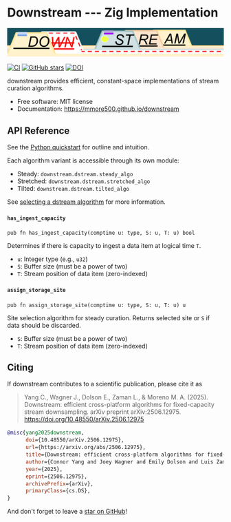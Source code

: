 # Downstream --- Zig Implementation

![downstream wordmark](https://raw.githubusercontent.com/mmore500/downstream/master/docs/assets/downstream-wordmark.png)

[![CI](https://github.com/mmore500/downstream/actions/workflows/zig-ci.yaml/badge.svg?branch=zig)](https://github.com/mmore500/downstream/actions/workflows/zig-ci.yaml?query=branch:zig)
[![GitHub stars](https://img.shields.io/github/stars/mmore500/downstream.svg?style=flat-square&logo=github&label=Stars&logoColor=white)](https://github.com/mmore500/downstream)
[![DOI](https://zenodo.org/badge/776865597.svg)](https://zenodo.org/doi/10.5281/zenodo.10866541)

downstream provides efficient, constant-space implementations of stream curation algorithms.

-   Free software: MIT license
-   Documentation: <https://mmore500.github.io/downstream>

## API Reference

See the [Python quickstart](https://mmore500.github.io/downstream/quickstart) for
outline and intuition.

Each algorithm variant is accessible through its own module:

* Steady: `downstream.dstream.steady_algo`
* Stretched: `downstream.dstream.stretched_algo`
* Tilted: `downstream.dstream.tilted_algo`

See [selecting a dstream algorithm](https://mmore500.github.io/downstream/algorithm)
for more information.

#### `has_ingest_capacity`
```zig
pub fn has_ingest_capacity(comptime u: type, S: u, T: u) bool
```
Determines if there is capacity to ingest a data item at logical time `T`.

* `u`: Integer type (e.g., `u32`)
* `S`: Buffer size (must be a power of two)
* `T`: Stream position of data item (zero-indexed)

#### `assign_storage_site`
```zig
pub fn assign_storage_site(comptime u: type, S: u, T: u) u
```
Site selection algorithm for steady curation. Returns selected site or `S` if
data should be discarded.

* `S`: Buffer size (must be a power of two)
* `T`: Stream position of data item (zero-indexed)

## Citing

If downstream contributes to a scientific publication, please cite it as

> Yang C., Wagner J., Dolson E., Zaman L., & Moreno M. A. (2025). Downstream: efficient cross-platform algorithms for fixed-capacity stream downsampling. arXiv preprint arXiv:2506.12975. https://doi.org/10.48550/arXiv.2506.12975

```bibtex
@misc{yang2025downstream,
      doi={10.48550/arXiv.2506.12975},
      url={https://arxiv.org/abs/2506.12975},
      title={Downstream: efficient cross-platform algorithms for fixed-capacity stream downsampling},
      author={Connor Yang and Joey Wagner and Emily Dolson and Luis Zaman and Matthew Andres Moreno},
      year={2025},
      eprint={2506.12975},
      archivePrefix={arXiv},
      primaryClass={cs.DS},
}
```

And don't forget to leave a [star on GitHub](https://github.com/mmore500/downstream/stargazers)!
